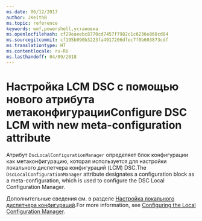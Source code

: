 ```yaml
---
ms.date: 06/12/2017
author: JKeithB
ms.topic: reference
keywords: wmf,powershell,установка
ms.openlocfilehash: cf29eaeebc8770cd7457f7982c1c6236e868cd84
ms.sourcegitcommit: cf195b090b3223fa4917206dfec7f0b603873cdf
ms.translationtype: HT
ms.contentlocale: ru-RU
ms.lasthandoff: 04/09/2018
---
```

# <a name="configure-dsc-lcm-with-new-meta-configuration-attribute"></a><span data-ttu-id="16934-102">Настройка LCM DSC с помощью нового атрибута метаконфигурации</span><span class="sxs-lookup"><span data-stu-id="16934-102">Configure DSC LCM with new meta-configuration attribute</span></span>

<span data-ttu-id="16934-103">Атрибут `DscLocalConfigurationManager` определяет блок конфигурации как метаконфигурацию, которая используется для настройки локального диспетчера конфигураций (LCM) DSC.</span><span class="sxs-lookup"><span data-stu-id="16934-103">The `DscLocalConfigurationManager` attribute designates a configuration block as a meta-configuration, which is used to configure the DSC Local Configuration Manager.</span></span>

<span data-ttu-id="16934-104">Дополнительные сведения см. в разделе [Настройка локального диспетчера конфигураций](https://msdn.microsoft.com/powershell/dsc/metaconfig).</span><span class="sxs-lookup"><span data-stu-id="16934-104">For more information, see [Configuring the Local Configuration Manager](https://msdn.microsoft.com/powershell/dsc/metaconfig).</span></span>